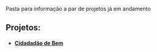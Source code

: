 Pasta para informação a par de projetos já em andamento


Projetos:
--------


- #### [Cidadadão de Bem](https://github.com/androiddevbr-cwb/cidadaodebem)
